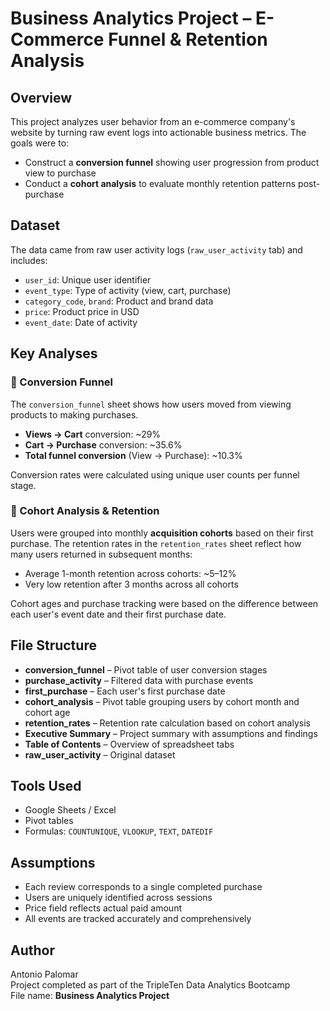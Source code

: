 # Business Analytics Project – E-Commerce Funnel & Retention Analysis

## Overview

This project analyzes user behavior from an e-commerce company's website by turning raw event logs into actionable business metrics. The goals were to:

- Construct a **conversion funnel** showing user progression from product view to purchase
- Conduct a **cohort analysis** to evaluate monthly retention patterns post-purchase

## Dataset

The data came from raw user activity logs (`raw_user_activity` tab) and includes:

- `user_id`: Unique user identifier
- `event_type`: Type of activity (view, cart, purchase)
- `category_code`, `brand`: Product and brand data
- `price`: Product price in USD
- `event_date`: Date of activity

## Key Analyses

### 🔁 Conversion Funnel

The `conversion_funnel` sheet shows how users moved from viewing products to making purchases.

- **Views → Cart** conversion: ~29%
- **Cart → Purchase** conversion: ~35.6%
- **Total funnel conversion** (View → Purchase): ~10.3%

Conversion rates were calculated using unique user counts per funnel stage.

### 📅 Cohort Analysis & Retention

Users were grouped into monthly **acquisition cohorts** based on their first purchase. The retention rates in the `retention_rates` sheet reflect how many users returned in subsequent months:

- Average 1-month retention across cohorts: ~5–12%
- Very low retention after 3 months across all cohorts

Cohort ages and purchase tracking were based on the difference between each user's event date and their first purchase date.

## File Structure

- **conversion_funnel** – Pivot table of user conversion stages
- **purchase_activity** – Filtered data with purchase events
- **first_purchase** – Each user's first purchase date
- **cohort_analysis** – Pivot table grouping users by cohort month and cohort age
- **retention_rates** – Retention rate calculation based on cohort analysis
- **Executive Summary** – Project summary with assumptions and findings
- **Table of Contents** – Overview of spreadsheet tabs
- **raw_user_activity** – Original dataset

## Tools Used

- Google Sheets / Excel
- Pivot tables
- Formulas: `COUNTUNIQUE`, `VLOOKUP`, `TEXT`, `DATEDIF`

## Assumptions

- Each review corresponds to a single completed purchase
- Users are uniquely identified across sessions
- Price field reflects actual paid amount
- All events are tracked accurately and comprehensively

## Author

Antonio Palomar  
Project completed as part of the TripleTen Data Analytics Bootcamp  
File name: **Business Analytics Project**

